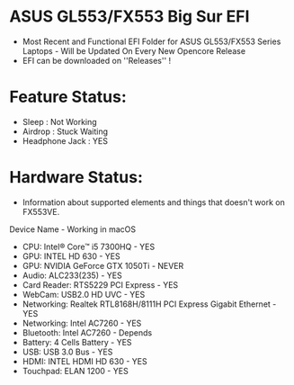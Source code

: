 # ASUS GL553/FX553 Big Sur EFI
* Most Recent and Functional EFI Folder for ASUS GL553/FX553 Series Laptops - Will be Updated On Every New Opencore Release
* EFI can be downloaded on ''Releases'' !

# Feature Status:
* Sleep : Not Working
* Airdrop : Stuck Waiting
* Headphone Jack : YES

# Hardware Status:
* Information about supported elements and things that doesn't work on FX553VE.

Device	Name - Working in macOS
* CPU: Intel® Core™ i5 7300HQ - YES
* GPU: INTEL HD 630 - YES
* GPU: NVIDIA GeForce GTX 1050Ti - NEVER
* Audio: ALC233(235) - YES
* Card Reader: RTS5229 PCI Express - YES
* WebCam: USB2.0 HD UVC - YES 
* Networking: Realtek RTL8168H/8111H PCI Express Gigabit Ethernet - YES
* Networking: Intel AC7260 - YES
* Bluetooth: Intel AC7260 - Depends
* Battery: 4 Cells Battery - YES
* USB: USB 3.0 Bus - YES
* HDMI: INTEL HDMI HD 630 - YES
* Touchpad: ELAN 1200 - YES
